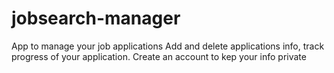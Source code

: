 # jobsearch-manager
App to manage your job applications
Add and delete applications info, track progress of your application.
Create an account to kep your info private
